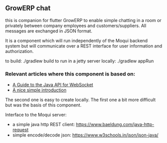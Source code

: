 ## GrowERP chat

this is companion for flutter GrowERP to enable simple chatting in a room or privately between company employees and customers/suppliers. All messages are exchanged in JSON format.

It is a component which will run independently of the Moqui backend system
but will communicate over a REST interface for user information and authorization.

to build: ./gradlew build
to run in a jetty server locally: ./gradlew appRun

### Relevant articles where this component is based on:

- [A Guide to the Java API for WebSocket](https://www.baeldung.com/java-websockets)
- [A nice simple introduction](https://learn.vonage.com/blog/2018/10/22/create-websocket-server-java-api-dr/#)

The second one is easy to create locally.
The first one a bit more difficult but was the basis of this component.

Interface to the Moqui server:
- a simple java http REST client: https://www.baeldung.com/java-http-request
- simple encode/decode json: https://www.w3schools.in/json/json-java/